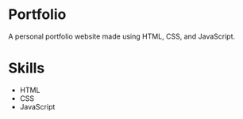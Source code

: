 # Portfolio
A personal portfolio website made using HTML, CSS, and JavaScript.
# Skills
* HTML
* CSS
* JavaScript